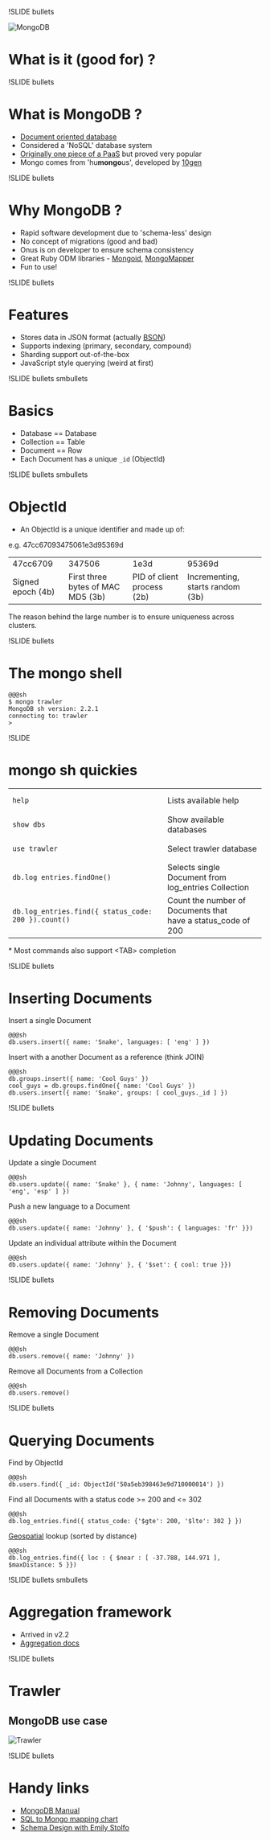 !SLIDE bullets

![MongoDB](mongodb.png)

# What is it (good for) ? #


!SLIDE bullets

# What is MongoDB ? #

* [Document oriented database](http://en.wikipedia.org/wiki/Document-oriented_database)
* Considered a 'NoSQL' database system
* [Originally one piece of a PaaS](http://en.wikipedia.org/wiki/MongoDB#History) but proved very popular
* Mongo comes from 'hu**mongo**us', developed by [10gen](http://10gen.com)


!SLIDE bullets

# Why MongoDB ? #

* Rapid software development due to 'schema-less' design
* No concept of migrations (good and bad)
* Onus is on developer to ensure schema consistency
* Great Ruby ODM libraries - [Mongoid](http://mongoid.org), [MongoMapper](http://mongomapper.com)
* Fun to use!


!SLIDE bullets

# Features #

* Stores data in JSON format (actually [BSON](http://en.wikipedia.org/wiki/BSON))
* Supports indexing (primary, secondary, compound)
* Sharding support out-of-the-box
* JavaScript style querying (weird at first)


!SLIDE bullets smbullets

# Basics #

* Database == Database
* Collection == Table
* Document == Row
* Each Document has a unique `_id` (ObjectId)


!SLIDE bullets smbullets

# ObjectId #

* An ObjectId is a unique identifier and made up of:

e.g. 47cc67093475061e3d95369d

<table>
  <tr>
    <td>47cc6709</td>
    <td>347506</td>
    <td>1e3d</td>
    <td>95369d</td>
  </tr>
  <tr>
    <td>Signed epoch (4b)</td>
    <td>First three bytes of MAC MD5 (3b)</td>
    <td>PID of client process (2b)</td>
    <td>Incrementing, starts random (3b)</td>
  </tr>
</table>

The reason behind the large number is to ensure uniqueness across clusters.

!SLIDE bullets

# The mongo shell #

    @@@sh
    $ mongo trawler
    MongoDB sh version: 2.2.1
    connecting to: trawler
    >


!SLIDE

# mongo sh quickies #

<table>
  <tr>
    <td><pre class="sh_sourceCode sh_javascript"><code>help</code></pre></td>
    <td>Lists available help</td>
  </tr>
  <tr>
    <td><pre class="sh_sourceCode sh_javascript"><code>show dbs</code></pre></td>
    <td>Show available databases</td>
  </tr>
  <tr>
    <td><pre class="sh_sourceCode sh_javascript"><code>use trawler</code></pre></td>
    <td>Select trawler database</td>
  </tr>
  <tr>
    <td><pre class="sh_sourceCode sh_javascript"><code>db.log_entries.findOne()</code></pre></td>
    <td>Selects single Document from<br/> log_entries Collection</td>
  </tr>
  <tr>
    <td><pre class="sh_sourceCode sh_javascript"><code>db.log_entries.find({ status_code: 200 }).count()</code></pre></td>
    <td>Count the number of Documents that<br/> have a status_code of 200</td>
  </tr>
</table>

\* Most commands also support \<TAB\> completion


!SLIDE bullets

# Inserting Documents #

Insert a single Document

    @@@sh
    db.users.insert({ name: 'Snake', languages: [ 'eng' ] })

Insert with a another Document as a reference (think JOIN)

    @@@sh
    db.groups.insert({ name: 'Cool Guys' })
    cool_guys = db.groups.findOne({ name: 'Cool Guys' })
    db.users.insert({ name: 'Snake', groups: [ cool_guys._id ] })


!SLIDE bullets

# Updating Documents #

Update a single Document

    @@@sh
    db.users.update({ name: 'Snake' }, { name: 'Johnny', languages: [ 'eng', 'esp' ] })

Push a new language to a Document

    @@@sh
    db.users.update({ name: 'Johnny' }, { '$push': { languages: 'fr' }})

Update an individual attribute within the Document

    @@@sh
    db.users.update({ name: 'Johnny' }, { '$set': { cool: true }})


!SLIDE bullets

# Removing Documents #

Remove a single Document

    @@@sh
    db.users.remove({ name: 'Johnny' })

Remove all Documents from a Collection

    @@@sh
    db.users.remove()

!SLIDE bullets

# Querying Documents #

Find by ObjectId

    @@@sh
    db.users.find({ _id: ObjectId('50a5eb398463e9d710000014') })

Find all Documents with a status code >= 200 and <= 302

    @@@sh
    db.log_entries.find({ status_code: {'$gte': 200, '$lte': 302 } })

[Geospatial](http://www.mongodb.org/display/DOCS/Geospatial+Indexing) lookup (sorted by distance)

    @@@sh
    db.log_entries.find({ loc : { $near : [ -37.788, 144.971 ], $maxDistance: 5 }})


!SLIDE bullets smbullets

# Aggregation framework #

* Arrived in v2.2
* [Aggregation docs](http://www.mongodb.org/display/DOCS/Aggregation)


!SLIDE bullets

# Trawler #

## MongoDB use case ##

![Trawler](trawler.png)


!SLIDE bullets

# Handy links #

* [MongoDB Manual](http://docs.mongodb.org/manual/)
* [SQL to Mongo mapping chart](http://www.mongodb.org/display/DOCS/SQL+to+Mongo+Mapping+Chart)
* [Schema Design with Emily Stolfo](https://github.com/estolfo/presentations/blob/master/Schema-design/Schema%20Design%20By%20Example.pdf?raw=true)
